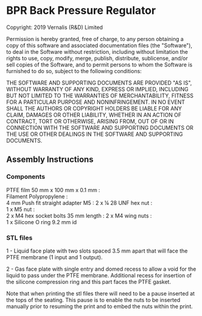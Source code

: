 # BPR Back Pressure Regulator

Copyright: 2019 Vernalis (R&D) Limited

Permission is hereby granted, free of charge, to any person obtaining a copy of this software and associated documentation files (the "Software"), to deal in the Software without restriction, including without limitation the rights to use, copy, modify, merge, publish, distribute, sublicense, and/or sell copies of the Software, and to permit persons to whom the Software is furnished to do so, subject to the following conditions:

THE SOFTWARE AND SUPPORTING DOCUMENTS ARE PROVIDED "AS IS", WITHOUT WARRANTY OF ANY KIND, EXPRESS OR IMPLIED, INCLUDING BUT NOT LIMITED TO THE WARRANTIES OF MERCHANTABILITY, FITNESS FOR A PARTICULAR PURPOSE AND NONINFRINGEMENT. IN NO EVENT SHALL THE AUTHORS OR COPYRIGHT HOLDERS BE LIABLE FOR ANY CLAIM, DAMAGES OR OTHER LIABILITY, WHETHER IN AN ACTION OF CONTRACT, TORT OR OTHERWISE, ARISING FROM, OUT OF OR IN CONNECTION WITH THE SOFTWARE AND SUPPORTING DOCUMENTS OR THE USE OR OTHER DEALINGS IN THE SOFTWARE AND SUPPORTING DOCUMENTS.

## Assembly Instructions

### Components

PTFE film 50 mm x 100 mm x 0.1 mm :		
Filament Polypropylene :			
4 mm Push fit straight adapter M5 :
2 x ¼ 28 UNF hex nut :			
1 x M5 nut :			
2 x M4 hex socket bolts 35 mm length :
2 x M4 wing nuts :		
1 x Silicone O ring 9.2 mm id	

### STL files 

1 - Liquid face plate with two slots spaced 3.5 mm apart that will face the PTFE membrane (1 input and 1 output).

2 - Gas face plate with single entry and domed recess to allow a void for the liquid to pass under the PTFE membrane. Additional recess for insertion of the silicone compression ring and this part faces the PTFE gasket.

Note that when printing the stl files there will need to be a pause inserted at the tops of the seating. This pause is to enable the nuts to be inserted manually prior to resuming the print and to embed the nuts within the print.

